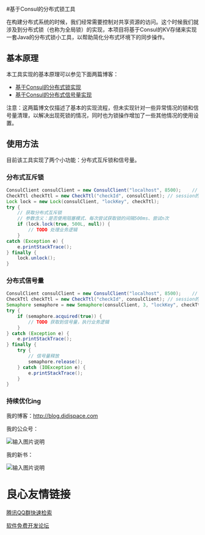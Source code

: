 #基于Consul的分布式锁工具

在构建分布式系统的时候，我们经常需要控制对共享资源的访问。这个时候我们就涉及到分布式锁（也称为全局锁）的实现，本项目将基于Consul的KV存储来实现一套Java的分布式锁小工具，以帮助简化分布式环境下的同步操作。

## 基本原理

本工具实现的基本原理可以参见下面两篇博客：

- [基于Consul的分布式锁实现](http://blog.didispace.com/spring-cloud-consul-lock-and-semphore/)
- [基于Consul的分布式信号量实现](http://blog.didispace.com/spring-cloud-consul-lock-and-semphore-2/)

注意：这两篇博文仅描述了基本的实现流程，但未实现针对一些异常情况的锁和信号量清理，以解决出现死锁的情况，同时也为锁操作增加了一些其他情况的使用设置。

## 使用方法

目前该工具实现了两个小功能：分布式互斥锁和信号量。

### 分布式互斥锁

```java
ConsulClient consulClient = new ConsulClient("localhost", 8500);	// 创建与Consul的连接
CheckTtl checkTtl = new CheckTtl("checkId", consulClient); // session的健康检查，用来清理失效session占用的锁
Lock lock = new Lock(consulClient, "lockKey", checkTtl);
try {
	// 获取分布式互斥锁
  	// 参数含义：是否使用阻塞模式、每次尝试获取锁的间隔500ms、尝试n次
    if (lock.lock(true, 500L, null)) {     	
        // TODO 处理业务逻辑
    } 
catch (Exception e) {
    e.printStackTrace();
} finally {
    lock.unlock();
}
```

### 分布式信号量

```java
ConsulClient consulClient = new ConsulClient("localhost", 8500);	// 创建与Consul的连接
CheckTtl checkTtl = new CheckTtl("checkId", consulClient); // session的健康检查，用来清理失效session占用的锁
Semaphore semaphore = new Semaphore(consulClient, 3, "lockKey", checkTtl); // 3为信号量的值
try {
	if (semaphore.acquired(true)) {
    	// TODO 获取到信号量，执行业务逻辑
	}
} catch (Exception e) {
    e.printStackTrace();
} finally {
    try {
		// 信号量释放
		semaphore.release();
	} catch (IOException e) {
    	e.printStackTrace();
    }
}
```

### 持续优化ing

我的博客：http://blog.didispace.com

我的公众号：

![输入图片说明](https://git.oschina.net/uploads/images/2017/0418/232718_81992c15_437188.jpeg "在这里输入图片标题")

我的新书：

![输入图片说明](https://git.oschina.net/uploads/images/2017/0418/232734_5109a4d9_437188.png "在这里输入图片标题")

 # 良心友情链接

[腾讯QQ群快速检索](http://u.720life.cn/s/8cf73f7c)

[软件免费开发论坛](http://u.720life.cn/s/bbb01dc0)